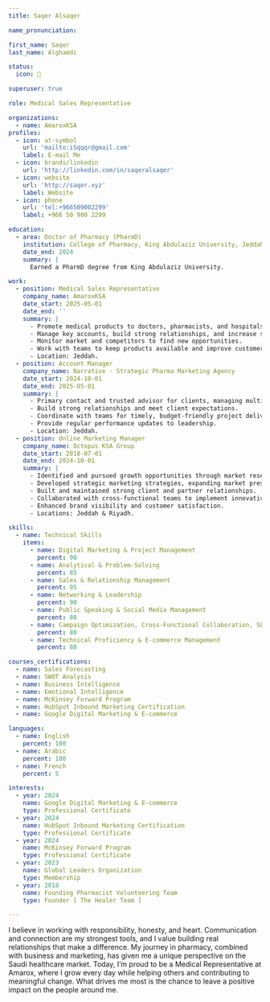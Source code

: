 ```yaml
---
title: Saqer Alsaqer 

name_pronunciation: 

first_name: Saqer
last_name: Alghamdi

status:
  icon: 💯

superuser: true

role: Medical Sales Representative

organizations:
  - name: AmaroxKSA
profiles:
  - icon: at-symbol
    url: 'mailto:iSqqqr@gmail.com'
    label: E-mail Me
  - icon: brands/linkedin
    url: 'http://linkedin.com/in/saqeralsaqer'
  - icon: website
    url: 'http://saqer.xyz'
    label: Website
  - icon: phone
    url: 'tel:+966509002299'
    label: +966 50 900 2299

education:
  - area: Doctor of Pharmacy (PharmD)
    institution: College of Pharmacy, King Abdulaziz University, Jeddah
    date_end: 2024
    summary: |
      Earned a PharmD degree from King Abdulaziz University. 

work:
  - position: Medical Sales Representative
    company_name: AmaroxKSA
    date_start: 2025-05-01
    date_end: ''
    summary: |
      - Promote medical products to doctors, pharmacists, and hospitals.
      - Manage key accounts, build strong relationships, and increase sales.
      - Monitor market and competitors to find new opportunities.
      - Work with teams to keep products available and improve customer satisfaction.
      - Location: Jeddah.
  - position: Account Manager
    company_name: Narrative - Strategic Pharma Marketing Agency
    date_start: 2024-10-01
    date_end: 2025-05-01
    summary: |
      - Primary contact and trusted advisor for clients, managing multiple projects.
      - Build strong relationships and meet client expectations.
      - Coordinate with teams for timely, budget-friendly project delivery.
      - Provide regular performance updates to leadership.
      - Location: Jeddah.
  - position: Online Marketing Manager
    company_name: Octopus KSA Group
    date_start: 2018-07-01
    date_end: 2024-10-01
    summary: |
      - Identified and pursued growth opportunities through market research and competitor analysis.
      - Developed strategic marketing strategies, expanding market presence and increasing revenue.
      - Built and maintained strong client and partner relationships.
      - Collaborated with cross-functional teams to implement innovative business and marketing solutions.
      - Enhanced brand visibility and customer satisfaction.
      - Locations: Jeddah & Riyadh.

skills:
  - name: Technical Skills
    items:
      - name: Digital Marketing & Project Management
        percent: 90
      - name: Analytical & Problem-Solving
        percent: 85
      - name: Sales & Relationship Management
        percent: 95
      - name: Networking & Leadership
        percent: 90
      - name: Public Speaking & Social Media Management
        percent: 80
      - name: Campaign Optimization, Cross-Functional Collaboration, SEO
        percent: 80
      - name: Technical Proficiency & E-commerce Management
        percent: 80

courses_certifications:
  - name: Sales Forecasting
  - name: SWOT Analysis
  - name: Business Intelligence
  - name: Emotional Intelligence
  - name: McKinsey Forward Program
  - name: HubSpot Inbound Marketing Certification
  - name: Google Digital Marketing & E-commerce

languages:
  - name: English
    percent: 100
  - name: Arabic
    percent: 100
  - name: French
    percent: 5

interests:
  - year: 2024
    name: Google Digital Marketing & E-commerce
    type: Professional Certificate
  - year: 2024
    name: HubSpot Inbound Marketing Certification
    type: Professional Certificate
  - year: 2024
    name: McKinsey Forward Program
    type: Professional Certificate
  - year: 2023
    name: Global Leaders Organization
    type: Membership
  - year: 2018
    name: Founding Pharmacist Volunteering Team
    type: Founder [ The Healer Team ]

---
```

I believe in working with responsibility, honesty, and heart. Communication and connection are my strongest tools, and I value building real relationships that make a difference. My journey in pharmacy, combined with business and marketing, has given me a unique perspective on the Saudi healthcare market. Today, I’m proud to be a Medical Representative at Amarox, where I grow every day while helping others and contributing to meaningful change. What drives me most is the chance to leave a positive impact on the people around me.
